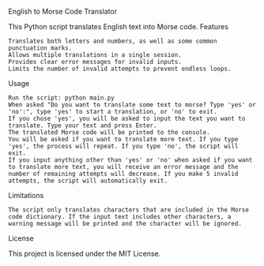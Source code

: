 English to Morse Code Translator

This Python script translates English text into Morse code.
Features

    Translates both letters and numbers, as well as some common punctuation marks.
    Allows multiple translations in a single session.
    Provides clear error messages for invalid inputs.
    Limits the number of invalid attempts to prevent endless loops.

Usage

    Run the script: python main.py
    When asked "Do you want to translate some text to morse? Type 'yes' or 'no':", type 'yes' to start a translation, or 'no' to exit.
    If you chose 'yes', you will be asked to input the text you want to translate. Type your text and press Enter.
    The translated Morse code will be printed to the console.
    You will be asked if you want to translate more text. If you type 'yes', the process will repeat. If you type 'no', the script will exit.
    If you input anything other than 'yes' or 'no' when asked if you want to translate more text, you will receive an error message and the number of remaining attempts will decrease. If you make 5 invalid attempts, the script will automatically exit.

Limitations

    The script only translates characters that are included in the Morse code dictionary. If the input text includes other characters, a warning message will be printed and the character will be ignored.

License

This project is licensed under the MIT License.